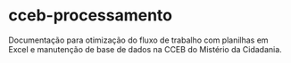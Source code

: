 # cceb-processamento

Documentação para otimização do fluxo de trabalho com planilhas em Excel e manutenção de base de dados na CCEB do Mistério da Cidadania.
